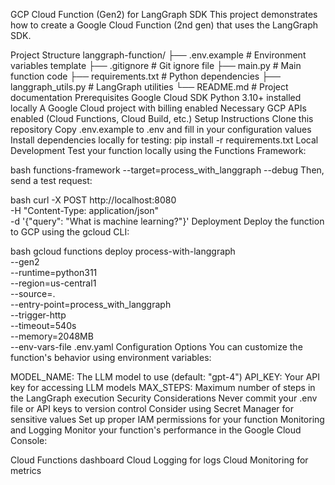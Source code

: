 GCP Cloud Function (Gen2) for LangGraph SDK
This project demonstrates how to create a Google Cloud Function (2nd gen) that uses the LangGraph SDK.

Project Structure
langgraph-function/
├── .env.example          # Environment variables template
├── .gitignore            # Git ignore file
├── main.py               # Main function code
├── requirements.txt      # Python dependencies
├── langgraph_utils.py    # LangGraph utilities
└── README.md             # Project documentation
Prerequisites
Google Cloud SDK
Python 3.10+ installed locally
A Google Cloud project with billing enabled
Necessary GCP APIs enabled (Cloud Functions, Cloud Build, etc.)
Setup Instructions
Clone this repository
Copy .env.example to .env and fill in your configuration values
Install dependencies locally for testing:
pip install -r requirements.txt
Local Development
Test your function locally using the Functions Framework:

bash
functions-framework --target=process_with_langgraph --debug
Then, send a test request:

bash
curl -X POST http://localhost:8080 \
  -H "Content-Type: application/json" \
  -d '{"query": "What is machine learning?"}'
Deployment
Deploy the function to GCP using the gcloud CLI:

bash
gcloud functions deploy process-with-langgraph \
  --gen2 \
  --runtime=python311 \
  --region=us-central1 \
  --source=. \
  --entry-point=process_with_langgraph \
  --trigger-http \
  --timeout=540s \
  --memory=2048MB \
  --env-vars-file .env.yaml
Configuration Options
You can customize the function's behavior using environment variables:

MODEL_NAME: The LLM model to use (default: "gpt-4")
API_KEY: Your API key for accessing LLM models
MAX_STEPS: Maximum number of steps in the LangGraph execution
Security Considerations
Never commit your .env file or API keys to version control
Consider using Secret Manager for sensitive values
Set up proper IAM permissions for your function
Monitoring and Logging
Monitor your function's performance in the Google Cloud Console:

Cloud Functions dashboard
Cloud Logging for logs
Cloud Monitoring for metrics
